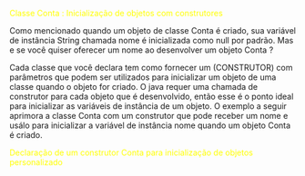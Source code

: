 <span style="color:yellow">Classe Conta : Inicialização de objetos com construtores</span>

Como mencionado quando um objeto de classe Conta é criado, sua variável de instância String chamada nome é inicializada como null por padrão. Mas e se você quiser oferecer um nome ao desenvolver um objeto Conta ?

Cada classe que você declara tem como fornecer um (CONSTRUTOR) com parâmetros que podem ser utilizados para inicializar um objeto de uma classe quando o objeto for criado. O java requer uma chamada de construtor para cada objeto que é desenvolvido, então esse é o ponto ideal para inicializar as variáveis de instância de um objeto. O exemplo a seguir aprimora a classe Conta com um construtor que pode receber um nome e usálo para inicializar a variável de instância nome quando um objeto Conta é criado.


<span style="color:yellow">Declaração de um construtor Conta para inicialização de objetos personalizado</span>